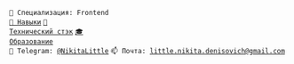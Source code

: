<code>👷 Специализация: Frontend</code><br>
<code>[🧮 Навыки](SKILLS.md)</code> <code>[🔧 Технический стэк](STACK.md)</code> <code>[🎓 Образование](EDUCATION.md)</code><br>
<code>💬 Telegram: [@NikitaLittle](https://telegram.me/NikitaLittle)</code> <code>📫 Почта: [little.nikita.denisovich@gmail.com](mailto:little.nikita.denisovich@gmail.com)</code>


